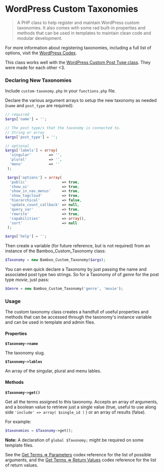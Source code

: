 # WordPress Custom Taxonomies

> A PHP class to help register and maintain WordPress custom taxonomies. It also comes with some rad built-in properties and methods that can be used in templates to maintain clean code and modular development.

For more information about registering taxonomies, including a full list of options, visit the [WordPress Codex](http://codex.wordpress.org/Function_Reference/register_taxonomy).

This class works well with the [WordPress Custom Post Type class](https://github.com/beaucharman/wordpress-custom-post-type). They were made for each other <3.

### Declaring New Taxonomies

Include `custom-taxonomy.php` in your `functions.php` file.

Declare the various argument arrays to setup the new taxonomy as needed (`name` and `post_type` are required):

```php
// required
$args['name'] = '';

// The post type/s that the taxonomy is connected to.
// String or array
$args['post_type'] = '';

// optional
$args['labels'] = array(
  'singular'        => '',
  'plural'          => '',
  'menu'            => ''
 );

 $args['options'] = array(
  'public'                => true,
  'show_ui'               => true,
  'show_in_nav_menus'     => true,
  'show_tagcloud'         => true,
  'hierarchical'          => false,
  'update_count_callback' => null,
  'query_var'             => true,
  'rewrite'               => true,
  'capabilities'          => array(),
  'sort'                  => null
 );

$args['help'] = '';
```

Then create a variable (for future reference, but is not required) from an instance of the Bamboo_Custom_Taxonomy class:

```php
$Taxonomy = new Bamboo_Custom_Taxonomy($args);
```

You can even quick declare a Taxonomy by just passing the name and associated post type two strings. So for a Taxonomy of of *genre* for the post type *movie*, just pass:

```PHP
$Genre = new Bamboo_Custom_Taxonomy('genre', 'movie');
```

### Usage

The custom taxonomy class creates a handfull of useful properties and methods that can be accessed through the taxonomy's instance variable and can be used in template and admin files.

#### Properties

**`$Taxonomy->name`**

The taxonomy slug.

**`$Taxonomy->lables`**

An array of the singular, plural and menu lables.

#### Methods

**`$Taxonomy->get()`**

Get all the terms assigned to this taxonomy. Accepts an array of arguments, and a boolean value to retrieve just a single value (true, useful to use along side `'include' => array( $single_id )` ) or an array of results (false).

For example:

```php
$taxonomies = $Taxonomy->get();
```

**Note:** A declaration of `global $Taxonomy;` might be required on some template files.

See the [Get Terms => Parameters](http://codex.wordpress.org/Function_Reference/get_terms#Parameters) codex reference for the list of possible arguments, and the [Get Terms => Return Values](http://codex.wordpress.org/Function_Reference/get_terms#Return_Values) codex reference for the list of return values.
